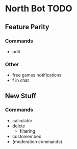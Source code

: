 # North Bot TODO

## Feature Parity

### Commands

- poll

### Other

- free games notifications
- f in chat

## New Stuff

### Commands

- calculator
- delete
  - filtering
- customembed
- (moderation commands)
